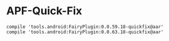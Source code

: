 # APF-Quick-Fix
```
compile 'tools.android:FairyPlugin:0.0.59.18-quickfix@aar'
compile 'tools.android:FairyPlugin:0.0.63.18-quickfix@aar'
```

